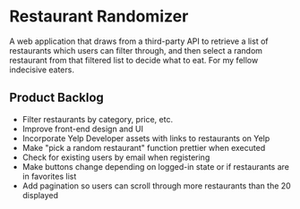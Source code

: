 # Restaurant Randomizer
A web application that draws from a third-party API to retrieve a list of restaurants which users can filter through, and then select a random restaurant from that filtered list to decide what to eat. For my fellow indecisive eaters.

## Product Backlog
- Filter restaurants by category, price, etc.
- Improve front-end design and UI
- Incorporate Yelp Developer assets with links to restaurants on Yelp
- Make "pick a random restaurant" function prettier when executed
- Check for existing users by email when registering
- Make buttons change depending on logged-in state or if restaurants are in favorites list
- Add pagination so users can scroll through more restaurants than the 20 displayed

